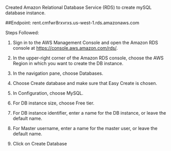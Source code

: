 Created Amazon Relational Database Service (RDS) to create mySQL database instance.

##Endpoint: rent.cmfwr8rxvrxs.us-west-1.rds.amazonaws.com

Steps Followed:

1. Sign in to the AWS Management Console and open the Amazon RDS console at https://console.aws.amazon.com/rds/.

2. In the upper-right corner of the Amazon RDS console, choose the AWS Region in which you want to create the DB instance.

3. In the navigation pane, choose Databases.

4. Choose Create database and make sure that Easy Create is chosen.

5. In Configuration, choose MySQL.

6. For DB instance size, choose Free tier.

7. For DB instance identifier, enter a name for the DB instance, or leave the default name.

8. For Master username, enter a name for the master user, or leave the default name.

9. Click on Create Database